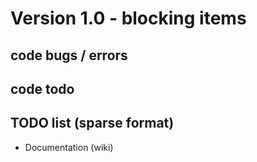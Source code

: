 # Version 1.0 - blocking items

## code bugs / errors

## code todo

## TODO list (sparse format)
- Documentation (wiki)

